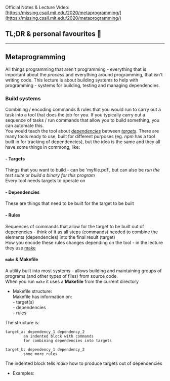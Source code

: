 Official Notes & Lecture Video: [https://missing.csail.mit.edu/2020/metaprogramming/](https://missing.csail.mit.edu/2020/metaprogramming/)

## TL;DR & personal favourites :icecream:  

---

## Metaprogramming  
All things programming that aren't programming - everything that is important about the _process_ and everything around programming, that isn't writing code. This lecture is about building systems to help with programming - systems for building, testing and managing dependencies.  


### Build systems  
Combining / encoding commands & rules that you would run to carry out a task into a tool that does the job for you. If you typically carry out a sequence of tasks / run commands that allow you to build something, you can automate this.  
You would teach the tool about [_dependencies_](#Dependencies) between [_targets_](#Targets). There are many tools ready to use, built for different purposes (eg. _npm_ has a tool built in for tracking of dependencies), but the idea is the same and they all have some things in commong, like:  

#### - Targets  
Things that you want to build - can be 'myfile.pdf', but can also be _run the test suite_ or _build a binary for this program_  
Every tool needs targets to operate on  

#### - Dependencies  
These are things that need to be built for the target to be built  

#### - Rules  
Sequences of commands that allow for the target to be built out of depenencies - think of it as all steps (commands) needed to combine the elements (dependencies) into the final result (target)  
How you encode these rules changes depending on the tool - in the lecture they use [make](#make)  

#### `make` & Makefile
A utility built into most systems - allows building and maintaining groups of programs (and other types of files) from source code.  
When you run `make` it uses a **Makefile** from the current directory  
- Makefile structure:  
Makefile has information on:  
\- target(s)  
\- dependencies  
\- rules  
  
The structure is:
``` 
target_a: dependency_1 dependency_2  
		an indented block with commands  
		for combining dependencies into targets  

target_b: dependency_1 dependency_2  
		some more rules
```

The indented block tells _make_ how to produce targets out of dependencies  
  
- Examples:  